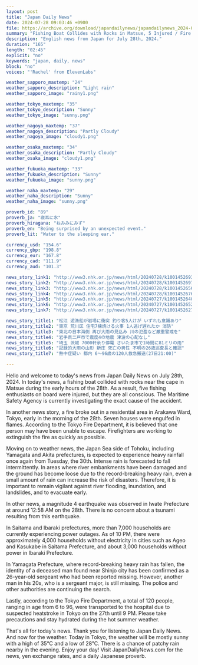 ```yaml
---
layout: post
title: "Japan Daily News"
date: 2024-07-28 09:03:46 +0900
file: https://archive.org/download/japandailynews/japandailynews_2024-07-28.mp3
summary: "Fishing Boat Collides with Rocks in Matsue, 5 Injured / Fire Engulfs 7 Houses in Arakawa Ward, Tokyo, & more…"
description: "English news from Japan for July 28th, 2024."
duration: "165"
length: "02:45"
explicit: "no"
keywords: "japan, daily, news"
block: "no"
voices: "'Rachel' from ElevenLabs"

weather_sapporo_maxtemp: "24"
weather_sapporo_description: "Light rain"
weather_sapporo_image: "rainy1.png"

weather_tokyo_maxtemp: "35"
weather_tokyo_description: "Sunny"
weather_tokyo_image: "sunny.png"

weather_nagoya_maxtemp: "37"
weather_nagoya_description: "Partly Cloudy"
weather_nagoya_image: "cloudy1.png"

weather_osaka_maxtemp: "34"
weather_osaka_description: "Partly Cloudy"
weather_osaka_image: "cloudy1.png"

weather_fukuoka_maxtemp: "33"
weather_fukuoka_description: "Sunny"
weather_fukuoka_image: "sunny.png"

weather_naha_maxtemp: "29"
weather_naha_description: "Sunny"
weather_naha_image: "sunny.png"

proverb_id: "89"
proverb_ja: "寝耳に水"
proverb_hiragana: "ねみみにみず"
proverb_en: "Being surprised by an unexpected event."
proverb_lit: "Water to the sleeping ear."

currency_usd: "154.6"
currency_gbp: "198.8"
currency_eur: "167.8"
currency_cad: "111.9"
currency_aud: "101.3"

news_story_link1: "http://www3.nhk.or.jp/news/html/20240728/k10014526931000.html"
news_story_link2: "http://www3.nhk.or.jp/news/html/20240728/k10014526971000.html"
news_story_link3: "http://www3.nhk.or.jp/news/html/20240728/k10014526561000.html"
news_story_link4: "http://www3.nhk.or.jp/news/html/20240728/k10014526761000.html"
news_story_link5: "http://www3.nhk.or.jp/news/html/20240727/k10014526401000.html"
news_story_link6: "http://www3.nhk.or.jp/news/html/20240727/k10014526521000.html"
news_story_link7: "http://www3.nhk.or.jp/news/html/20240727/k10014526271000.html"

news_story_title1: "松江 遊漁船が岩場に衝突 釣り客5人けが いずれも意識あり"
news_story_title2: "東京 荒川区 住宅7棟焼ける火事 1人逃げ遅れたか 消防"
news_story_title3: "東北の日本海側 再び大雨の見込み 川の氾濫など厳重警戒を"
news_story_title4: "岩手県二戸市で震度4の地震 津波の心配なし"
news_story_title5: "埼玉 茨城 7000軒余り停電 さいたま市で1時間に81ミリの雨"
news_story_title6: "記録的大雨の山形 新庄 死亡の男性 不明の26歳巡査長と確認"
news_story_title7: "熱中症疑い 都内 6～96歳の120人救急搬送(27日21:00)"

---
```


Hello and welcome to today's news from Japan Daily News on July 28th, 2024. In today's news, a fishing boat collided with rocks near the cape in Matsue during the early hours of the 28th. As a result, five fishing enthusiasts on board were injured, but they are all conscious. The Maritime Safety Agency is currently investigating the exact cause of the accident.

In another news story, a fire broke out in a residential area in Arakawa Ward, Tokyo, early in the morning of the 28th. Seven houses were engulfed in flames. According to the Tokyo Fire Department, it is believed that one person may have been unable to escape. Firefighters are working to extinguish the fire as quickly as possible.

Moving on to weather news, the Japan Sea side of Tohoku, including Yamagata and Akita prefectures, is expected to experience heavy rainfall once again from Tuesday, the 30th. Intense rain is forecasted to fall intermittently. In areas where river embankments have been damaged and the ground has become loose due to the record-breaking heavy rain, even a small amount of rain can increase the risk of disasters. Therefore, it is important to remain vigilant against river flooding, inundation, and landslides, and to evacuate early.

In other news, a magnitude 4 earthquake was observed in Iwate Prefecture at around 12:58 AM on the 28th. There is no concern about a tsunami resulting from this earthquake.

In Saitama and Ibaraki prefectures, more than 7,000 households are currently experiencing power outages. As of 10 PM, there were approximately 4,000 households without electricity in cities such as Ageo and Kasukabe in Saitama Prefecture, and about 3,000 households without power in Ibaraki Prefecture.

In Yamagata Prefecture, where record-breaking heavy rain has fallen, the identity of a deceased man found near Shinjo city has been confirmed as a 26-year-old sergeant who had been reported missing. However, another man in his 20s, who is a sergeant major, is still missing. The police and other authorities are continuing the search.

Lastly, according to the Tokyo Fire Department, a total of 120 people, ranging in age from 6 to 96, were transported to the hospital due to suspected heatstroke in Tokyo on the 27th until 9 PM. Please take precautions and stay hydrated during the hot summer weather.

That's all for today's news. Thank you for listening to Japan Daily News. And now for the weather. Today in Tokyo, the weather will be mostly sunny with a high of 35°C and a low of 28°C. There is a chance of patchy rain nearby in the evening. Enjoy your day!  Visit JapanDailyNews.com for the news, yen exchange rates, and a daily Japanese proverb.
